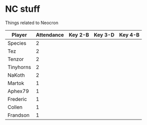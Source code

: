 # NC stuff
Things related to Neocron



| Player      | Attendance  | Key 2-B | Key 3-D | Key 4-B |  
| ----------- | ----------- |---------|---------|---------|
| Species     |      2      |         |         |         |
| Tez         |      2      |         |         |         |
| Tenzor      |      2      |         |         |         |
| Tinyhorns   |      2      |         |         |         |
| NaKoth      |      2      |         |         |         |
| Martok      |      1      |         |         |         |
| Aphex79     |      1      |         |         |         |
| Frederic    |      1      |         |         |         |
| Collen      |      1      |         |         |         |
| Frandson    |      1      |         |         |         |

